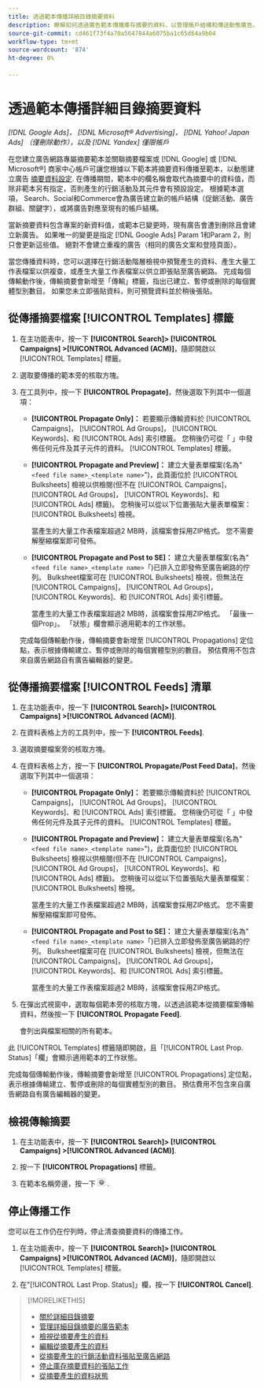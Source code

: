 ```yaml
---
title: 透過範本傳播詳細目錄摘要資料
description: 瞭解如何透過廣告範本傳播庫存摘要的資料，以管理帳戶結構和傳送動態廣告。
source-git-commit: cd461f73f4a70a5647844a6075ba1c65d64a9b04
workflow-type: tm+mt
source-wordcount: '874'
ht-degree: 0%

---
```


# 透過範本傳播詳細目錄摘要資料

*[!DNL Google Ads]， [!DNL Microsoft® Advertising]， [!DNL Yahoo! Japan Ads] （僅刪除動作），以及 [!DNL Yandex] 僅限帳戶*

在您建立廣告網路專屬摘要範本並關聯摘要檔案或 [!DNL Google] 或 [!DNL Microsoft®] 商家中心帳戶可讓您根據以下範本將摘要資料傳播至範本，以動態建立廣告 [摘要資料設定](feed-settings-manage.md). 在傳播期間，範本中的欄名稱會取代為摘要中的資料值，而除非範本另有指定，否則產生的行銷活動及其元件會有預設設定。 根據範本選項， Search、Social和Commerce會為廣告建立新的帳戶結構（促銷活動、廣告群組、關鍵字），或將廣告對應至現有的帳戶結構。

當新摘要資料包含專案的新資料值，或範本已變更時，現有廣告會遭到刪除且會建立新廣告。 如果唯一的變更是指定 [!DNL Google Ads] Param 1和Param 2，則只會更新這些值。 絕對不會建立重複的廣告（相同的廣告文案和登陸頁面）。

當您傳播資料時，您可以選擇在行銷活動階層檢視中預覽產生的資料、產生大量工作表檔案以供複查，或產生大量工作表檔案以供立即張貼至廣告網路。 完成每個傳輸動作後，傳輸摘要會新增至「傳輸」標籤，指出已建立、暫停或刪除的每個實體型別數目。 如果您未立即張貼資料，則可預覽資料並於稍後張貼。

## 從傳播摘要檔案 [!UICONTROL Templates] 標籤

1. 在主功能表中，按一下 **[!UICONTROL Search]> [!UICONTROL Campaigns] >[!UICONTROL Advanced (ACM)]**，隨即開啟以 [!UICONTROL Templates] 標籤。

1. 選取要傳播的範本旁的核取方塊。

1. 在工具列中，按一下 **[!UICONTROL Propagate]**，然後選取下列其中一個選項：

   * **[!UICONTROL Propagate Only]：** 若要顯示傳輸資料於 [!UICONTROL Campaigns]， [!UICONTROL Ad Groups]， [!UICONTROL Keywords]、和 [!UICONTROL Ads] 索引標籤。 您稍後仍可從「 」中發佈任何元件及其子元件的資料。 [!UICONTROL Templates] 標籤。

   * **[!UICONTROL Propagate and Preview]：** 建立大量表單檔案(名為&quot;`<feed file name>_<template name>`&quot;)，此頁面位於 [!UICONTROL Bulksheets] 檢視以供檢閱(但不在 [!UICONTROL Campaigns]， [!UICONTROL Ad Groups]， [!UICONTROL Keywords]、和 [!UICONTROL Ads] 標籤)。 您稍後可以從以下位置張貼大量表單檔案： [!UICONTROL Bulksheets] 檢視。

      當產生的大量工作表檔案超過2 MB時，該檔案會採用ZIP格式。 您不需要解壓縮檔案即可發佈。

   * **[!UICONTROL Propagate and Post to SE]：** 建立大量表單檔案(名為&quot;`<feed file name>_<template name>`「)已排入立即發佈至廣告網路的佇列。 Bulksheet檔案可在 [!UICONTROL Bulksheets] 檢視，但無法在 [!UICONTROL Campaigns]， [!UICONTROL Ad Groups]， [!UICONTROL Keywords]、和 [!UICONTROL Ads] 索引標籤。

      當產生的大量工作表檔案超過2 MB時，該檔案會採用ZIP格式。
   「最後一個Prop」。 「狀態」欄會顯示適用範本的工作狀態。

   完成每個傳輸動作後，傳輸摘要會新增至 [!UICONTROL Propagations] 定位點，表示根據傳輸建立、暫停或刪除的每個實體型別的數目。 預估費用不包含來自廣告網路自有廣告編輯器的變更。

## 從傳播摘要檔案 [!UICONTROL Feeds] 清單

1. 在主功能表中，按一下 **[!UICONTROL Search]> [!UICONTROL Campaigns] >[!UICONTROL Advanced (ACM)]**.

1. 在資料表格上方的工具列中，按一下 **[!UICONTROL Feeds]**.

1. 選取摘要檔案旁的核取方塊。

1. 在資料表格上方，按一下 **[!UICONTROL Propagate/Post Feed Data]**，然後選取下列其中一個選項：

   * **[!UICONTROL Propagate Only]：** 若要顯示傳輸資料於 [!UICONTROL Campaigns]， [!UICONTROL Ad Groups]， [!UICONTROL Keywords]、和 [!UICONTROL Ads] 索引標籤。 您稍後仍可從「 」中發佈任何元件及其子元件的資料。 [!UICONTROL Templates] 標籤。

   * **[!UICONTROL Propagate and Preview]：** 建立大量表單檔案(名為&quot;`<feed file name>_<template name>`&quot;)，此頁面位於 [!UICONTROL Bulksheets] 檢視以供檢閱(但不在 [!UICONTROL Campaigns]， [!UICONTROL Ad Groups]， [!UICONTROL Keywords]、和 [!UICONTROL Ads] 標籤)。 您稍後可以從以下位置張貼大量表單檔案： [!UICONTROL Bulksheets] 檢視。

      當產生的大量工作表檔案超過2 MB時，該檔案會採用ZIP格式。 您不需要解壓縮檔案即可發佈。

   * **[!UICONTROL Propagate and Post to SE]：** 建立大量表單檔案(名為&quot;`<feed file name>_<template name>`「)已排入立即發佈至廣告網路的佇列。 Bulksheet檔案可在 [!UICONTROL Bulksheets] 檢視，但無法在 [!UICONTROL Campaigns]， [!UICONTROL Ad Groups]， [!UICONTROL Keywords]、和 [!UICONTROL Ads] 索引標籤。

      當產生的大量工作表檔案超過2 MB時，該檔案會採用ZIP格式。

1. 在彈出式視窗中，選取每個範本旁的核取方塊，以透過該範本從摘要檔案傳輸資料，然後按一下 **[!UICONTROL Propagate Feed]**.

   會列出與檔案相關的所有範本。

此 [!UICONTROL Templates] 標籤隨即開啟，且「[!UICONTROL Last Prop. Status]「欄」會顯示適用範本的工作狀態。

完成每個傳輸動作後，傳輸摘要會新增至 [!UICONTROL Propagations] 定位點，表示根據傳輸建立、暫停或刪除的每個實體型別的數目。 預估費用不包含來自廣告網路自有廣告編輯器的變更。

## 檢視傳輸摘要

1. 在主功能表中，按一下 **[!UICONTROL Search]> [!UICONTROL Campaigns] >[!UICONTROL Advanced (ACM)]**.

1. 按一下 **[!UICONTROL Propagations]** 標籤。

1. 在範本名稱旁邊，按一下 ![檢視/編輯設定圖示](/help/search-social-commerce/assets/settings.png "檢視/編輯設定圖示") .

## 停止傳播工作

您可以在工作仍在佇列時，停止清查摘要資料的傳播工作。

1. 在主功能表中，按一下 **[!UICONTROL Search]> [!UICONTROL Campaigns] >[!UICONTROL Advanced (ACM)]**，隨即開啟以 [!UICONTROL Templates] 標籤。

1. 在&quot;[!UICONTROL Last Prop. Status]」欄，按一下 **[!UICONTROL Cancel]**.

>[!MORELIKETHIS]
>
>* [關於詳細目錄摘要](inventory-feeds-about.md)
>* [管理詳細目錄摘要的廣告範本](/help/search-social-commerce/campaign-management/inventory-feeds/ad-templates/ad-template-manage.md)
>* [檢視從摘要產生的資料](propagated-data-view.md)
>* [編輯從摘要產生的資料](propagated-data-edit.md)
>* [從摘要產生的行銷活動資料張貼至廣告網路](propagated-data-post.md)
>* [停止庫存摘要資料的張貼工作](stop-job.md)
>* [從摘要產生的資料狀態](propagated-data-status.md)

